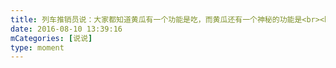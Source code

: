 ```yaml
---
title: 列车推销员说：大家都知道黄瓜有一个功能是吃，而黄瓜还有一个神秘的功能是<br><br>美容🙂
date: 2016-08-10 13:39:16
mCategories: [说说]
type: moment
---
```


